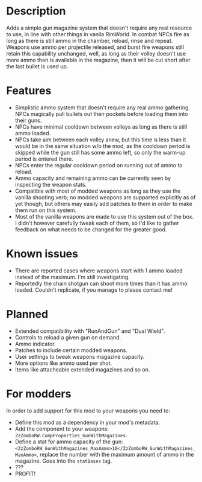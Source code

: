 # Description
Adds a simple gun magazine system that doesn't require any real resource to use, in line with other things in vanila RimWorld. In combat NPCs fire as long as there is still ammo in the chamber, reload, rinse and repeat. Weapons use ammo per projectile released, and burst fire weapons still retain this capability unchanged, well, as long as their volley doesn't use more ammo then is available in the magazine, then it will be cut short after the last bullet is used up.

# Features
* Simplistic ammo system that doesn't require any real ammo gathering. NPCs magically pull bullets out their pockets before loading them into their guns.
* NPCs have minimal cooldown between volleys as long as there is still ammo loaded.
* NPCs take aim between each volley anew, but this time is less than it would be in the same situation w/o the mod, as the cooldown period is skipped while the gun still has some ammo left, so only the warm-up period is entered there.
* NPCs enter the regular cooldown period on running out of ammo to reload.
* Ammo capacity and remaining ammo can be currently seen by inspecting the weapon stats.
* Compatible with most of modded weapons as long as they use the vanilla shooting verb; no modded weapons are supported explicitly as of yet though, but others may easily add patches to them in order to make them run on this system.
* Most of the vanilla weapons are made to use this system out of the box. I didn't however carefully tweak each of them, so I'd like to gather feedback on what needs to be changed for the greater good.

# Known issues
* There are reported cases where weapons start with 1 ammo loaded instead of the maximum. I'm still investigating.
* Reportedly the chain shotgun can shoot more times than it has ammo loaded. Couldn't replicate, if you manage to please contact me!

# Planned
* Extended compatibility with "RunAndGun" and "Dual Wield".
* Controls to reload a given gun on demand.
* Ammo indicator.
* Patches to include certain modded weapons.
* User settings to tweak weapons magazine capacity.
* More options like ammo used per shot.
* Items like attacheable extended magazines and so on.

# For modders
In order to add support for this mod to your weapons you need to:
* Define this mod as a dependency in your mod's metadata.
* Add the component to your weapons: `ZzZomboRW.CompProperties_GunWithMagazines`.
* Define a stat for ammo capacity of the gun: `<ZzZomboRW_GunWithMagazines_MaxAmmo>10</ZzZomboRW_GunWithMagazines_MaxAmmo>`, replace the number with the maximum amount of ammo in the magazine. Goes into the `statBases` tag.
* ???
* PROFIT!
